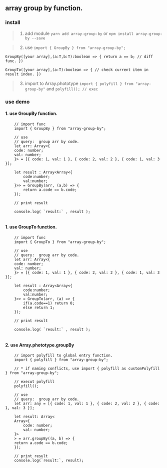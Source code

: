 ## array group by function.

### install

> 1. add module `yarn add array-group-by` or `npm install array-group-by --save`

> 2. use `import { GroupBy } from "array-group-by";`

```
GroupBy([your array],(a:T,b:T):boolean => { return a == b; // diff func. })

GroupTo([your array],(a:T):boolean => { // check current item in result index. })

```

> 3. import to Array.phototype `import { polyfill } from "array-group-by"` and `polyfill(); // exec`

### use demo

#### 1. use GroupBy function.

```
    // import func
    import { GroupBy } from "array-group-by";

    // use
    // query:  group arr by code.
    let arr: Array<{
    code: number;
    val: number;
    }> = [{ code: 1, val: 1 }, { code: 2, val: 2 }, { code: 1, val: 3 }];

    let result : Array<Array<{
        code:number;
        val:number;
    }>> = GroupBy(arr, (a,b) => {
        return a.code == b.code;
    });

    // print result

    console.log( `result:` , result );


```

#### 1. use GroupTo function.

```
    // import func
    import { GroupTo } from "array-group-by";

    // use
    // query:  group arr by code.
    let arr: Array<{
    code: number;
    val: number;
    }> = [{ code: 1, val: 1 }, { code: 2, val: 2 }, { code: 1, val: 3 }];

    let result : Array<Array<{
        code:number;
        val:number;
    }>> = GroupTo(arr, (a) => {
        if(a.code==1) return 0;
        else return 1;
    });

    // print result

    console.log( `result:` , result );


```

#### 2. use Array.phototype.groupBy

```
    // import polyfill to global entry function.
    import { polyfill } from "array-group-by";

    // * if naming conflicts, use import { polyfill as customPolyfill } from "array-group-by";

    // execut polyfill
    polyfill();

    // use
    // query:  group arr by code.
    let arr: any = [{ code: 1, val: 1 }, { code: 2, val: 2 }, { code: 1, val: 3 }];

    let result: Array<
    Array<{
        code: number;
        val: number;
    }>
    > = arr.groupBy((a, b) => {
    return a.code == b.code;
    });

    // print result
    console.log(`result:`, result);


```
